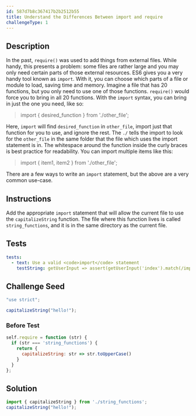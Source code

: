 ```yaml
---
id: 587d7b8c367417b2b2512b55
title: Understand the Differences Between import and require
challengeType: 1
---
```


## Description
<section id='description'>
In the past, <code>require()</code> was used to add things from external files. While handy, this presents a problem: some files are rather large and you may only need certain parts of those external resources.
ES6 gives you a very handy tool known as <code>import</code>. With it, you can choose which parts of a file or module to load, saving time and memory.
Imagine a file that has 20 functions, but you only need to use one of those functions. <code>require()</code> would force you to bring in all 20 functions. With the <code>import</code> syntax, you can bring in just the one you need, like so:
<blockquote>import { desired_function } from './other_file';</blockquote>
Here, <code>import</code> will find <code>desired_function</code> in <code>other_file</code>, import just that function for you to use, and ignore the rest. The <code>./</code> tells the import to look for the <code>other_file</code> in the same folder that the file which uses the import statement is in. The whitespace around the function inside the curly braces is best practice for readability.
You can import multiple items like this:
<blockquote>import { item1, item2 } from './other_file';</blockquote>
There are a few ways to write an <code>import</code> statement, but the above are a very common use-case.
</section>

## Instructions
<section id='instructions'>
Add the appropriate <code>import</code> statement that will allow the current file to use the <code>capitalizeString</code> function. The file where this function lives is called <code>string_functions</code>, and it is in the same directory as the current file.
</section>

## Tests
<section id='tests'>

```yml
tests:
  - text: Use a valid <code>import</code> statement
    testString: getUserInput => assert(getUserInput('index').match(/import\s*\{\s*capitalizeString\s*\}\s*from\s*("|')(\.\/string_functions|string_functions)\1(|\/\/|;\s|\s)/g));
```

</section>

## Challenge Seed
<section id='challengeSeed'>

<div id='js-seed'>

```js
"use strict";

capitalizeString("hello!");
```

</div>

### Before Test
<div id='js-setup'>

```js
self.require = function (str) {
  if (str === 'string_functions') {
    return {
      capitalizeString: str => str.toUpperCase()
    }
  }
};
```

</div>

</section>

## Solution
<section id='solution'>

```js
import { capitalizeString } from './string_functions';
capitalizeString("hello!");
```

</section>

